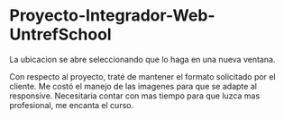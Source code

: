 # Proyecto-Integrador-Web-UntrefSchool
La ubicacion se abre seleccionando que lo haga en una nueva ventana.
 
Con respecto al proyecto, traté de mantener el formato solicitado por el cliente.
Me costó el manejo de las imagenes para que se adapte al responsive.
Necesitaria contar con mas tiempo para que luzca mas profesional, me encanta el curso.

